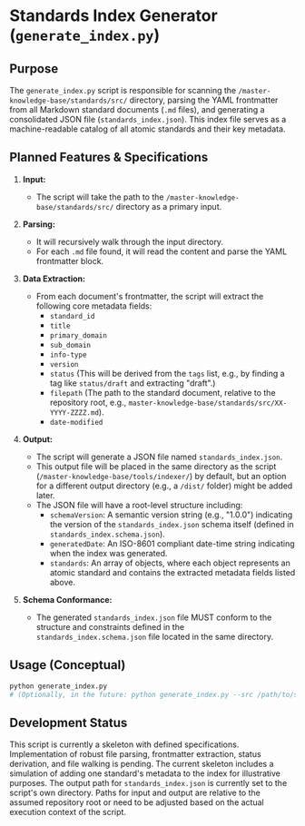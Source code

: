 # Standards Index Generator (`generate_index.py`)

## Purpose

The `generate_index.py` script is responsible for scanning the `/master-knowledge-base/standards/src/` directory, parsing the YAML frontmatter from all Markdown standard documents (`.md` files), and generating a consolidated JSON file (`standards_index.json`). This index file serves as a machine-readable catalog of all atomic standards and their key metadata.

## Planned Features & Specifications

1.  **Input:**
    *   The script will take the path to the `/master-knowledge-base/standards/src/` directory as a primary input.

2.  **Parsing:**
    *   It will recursively walk through the input directory.
    *   For each `.md` file found, it will read the content and parse the YAML frontmatter block.

3.  **Data Extraction:**
    *   From each document's frontmatter, the script will extract the following core metadata fields:
        *   `standard_id`
        *   `title`
        *   `primary_domain`
        *   `sub_domain`
        *   `info-type`
        *   `version`
        *   `status` (This will be derived from the `tags` list, e.g., by finding a tag like `status/draft` and extracting "draft".)
        *   `filepath` (The path to the standard document, relative to the repository root, e.g., `master-knowledge-base/standards/src/XX-YYYY-ZZZZ.md`).
        *   `date-modified`

4.  **Output:**
    *   The script will generate a JSON file named `standards_index.json`.
    *   This output file will be placed in the same directory as the script (`/master-knowledge-base/tools/indexer/`) by default, but an option for a different output directory (e.g., a `/dist/` folder) might be added later.
    *   The JSON file will have a root-level structure including:
        *   `schemaVersion`: A semantic version string (e.g., "1.0.0") indicating the version of the `standards_index.json` schema itself (defined in `standards_index.schema.json`).
        *   `generatedDate`: An ISO-8601 compliant date-time string indicating when the index was generated.
        *   `standards`: An array of objects, where each object represents an atomic standard and contains the extracted metadata fields listed above.

5.  **Schema Conformance:**
    *   The generated `standards_index.json` file MUST conform to the structure and constraints defined in the `standards_index.schema.json` file located in the same directory.

## Usage (Conceptual)

```bash
python generate_index.py
# (Optionally, in the future: python generate_index.py --src /path/to/standards/src --out /path/to/output/dir)
```

## Development Status

This script is currently a skeleton with defined specifications. Implementation of robust file parsing, frontmatter extraction, status derivation, and file walking is pending.
The current skeleton includes a simulation of adding one standard's metadata to the index for illustrative purposes.
The output path for `standards_index.json` is currently set to the script's own directory.
Paths for input and output are relative to the assumed repository root or need to be adjusted based on the actual execution context of the script.
